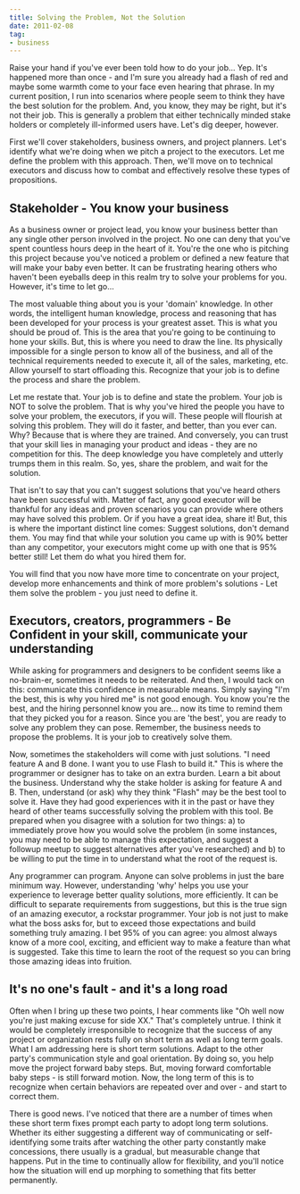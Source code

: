 ```yaml
---
title: Solving the Problem, Not the Solution
date: 2011-02-08
tag:
- business
---
```

Raise your hand if you've ever been told how to do your job... Yep.  It's happened more than once - and I'm sure you already had a flash of red and maybe some warmth come to your face even hearing that phrase.  In my current position, I run into scenarios where people seem to think they have the best solution for the problem.  And, you know, they may be right, but it's not their job.  This is generally a problem that either technically minded stake holders or completely ill-informed users have.  Let's dig deeper, however.

<!--more-->

First we'll cover stakeholders, business owners, and project planners.  Let's identify what we're doing when we pitch a project to the executors.  Let me define the problem with this approach.  Then, we'll move on to technical executors and discuss how to combat and effectively resolve these types of propositions.

## Stakeholder - You know your business

As a business owner or project lead, you know your business better than any single other person involved in the project.  No one can deny that you've spent countless hours deep in the heart of it.  You're the one who is pitching this project because you've noticed a problem or defined a new feature that will make your baby even better.  It can be frustrating hearing others who haven't been eyeballs deep in this realm try to solve your problems for you.  However, it's time to let go...

The most valuable thing about you is your 'domain' knowledge.  In other words, the intelligent human knowledge, process and reasoning that has been developed for your process is your greatest asset.  This is what you should be proud of.  This is the area that you're going to be continuing to hone your skills.  But, this is where you need to draw the line.  Its physically impossible for a single person to know all of the business, and all of the technical requirements needed to execute it, all of the sales, marketing, etc.  Allow yourself to start offloading this.  Recognize that your job is to define the process and share the problem.  

Let me restate that.  Your job is to define and state the problem. Your job is NOT to solve the problem.  That is why you've hired the people you have to solve your problem, the executors, if you will.  These people will flourish at solving this problem.  They will do it faster, and better, than you ever can. Why?  Because that is where they are trained.  And conversely, you can trust that your skill lies in managing your product and ideas - they are no competition for this.  The deep knowledge you have completely and utterly trumps them in this realm.  So, yes, share the problem, and wait for the solution.

That isn't to say that you can't suggest solutions that you've heard others have been successful with.  Matter of fact, any good executor will be thankful for any ideas and proven scenarios you can provide where others may have solved this problem. Or if you have a great idea, share it!  But, this is where the important distinct line comes: Suggest solutions, don't demand them.  You may find that while your solution you came up with is 90% better than any competitor, your executors might come up with one that is 95% better still!  Let them do what you hired them for.

You will find that you now have more time to concentrate on your project, develop more enhancements and think of more problem's solutions - Let them solve the problem - you just need to define it.

## Executors, creators, programmers - Be Confident in your skill, communicate your understanding

While asking for programmers and designers to be confident seems like a no-brain-er, sometimes it needs to be reiterated.  And then, I would tack on this: communicate this confidence in measurable means.  Simply saying "I'm the best, this is why you hired me" is not good enough.  You know you're the best, and the hiring personnel know you are... now its time to remind them that they picked you for a reason.  Since you are 'the best', you are ready to solve any problem they can pose.  Remember, the business needs to propose the problems.  It is your job to creatively solve them.

Now, sometimes the stakeholders will come with just solutions.  "I need feature A and B done.  I want you to use Flash to build it."  This is where the programmer or designer has to take on an extra burden.  Learn a bit about the business.  Understand why the stake holder is asking for feature A and B.  Then, understand (or ask) why they think "Flash" may be the best tool to solve it.  Have they had good experiences with it in the past or have they heard of other teams successfully solving the problem with this tool.  Be prepared when you disagree with a solution for two things: a) to immediately prove how you would solve the problem (in some instances, you may need to be able to manage this expectation, and suggest a followup meetup to suggest alternatives after you've researched) and b) to be willing to put the time in to understand what the root of the request is.

Any programmer can program.  Anyone can solve problems in just the bare minimum way.  However, understanding 'why' helps you use your experience to leverage better quality solutions, more efficiently.  It can be difficult to separate requirements from suggestions, but this is the true sign of an amazing executor, a rockstar programmer.  Your job is not just to make what the boss asks for, but to exceed those expectations and build something truly amazing.  I bet 95% of you can agree: you almost always know of a more cool, exciting, and efficient way to make a feature than what is suggested.  Take this time to learn the root of the request so you can bring those amazing ideas into fruition.

## It's no one's fault - and it's a long road

Often when I bring up these two points, I hear comments like "Oh well now you're just making excuse for side XX."  That's completely untrue.  I think it would be completely irresponsible to recognize that the success of any project or organization rests fully on short term as well as long term goals.  What I am addressing here is short term solutions.  Adapt to the other party's communication style and goal orientation.  By doing so, you help move the project forward baby steps.  But, moving forward comfortable baby steps - is still forward motion.  Now, the long term of this is to recognize when certain behaviors are repeated over and over - and start to correct them.  

There is good news.  I've noticed that there are a number of times when these short term fixes prompt each party to adopt long term solutions.  Whether its either suggesting a different way of communicating or self-identifying some traits after watching the other party constantly make concessions, there usually is a gradual, but measurable change that happens.  Put in the time to continually allow for flexibility, and you'll notice how the situation will end up morphing to something that fits better permanently.
